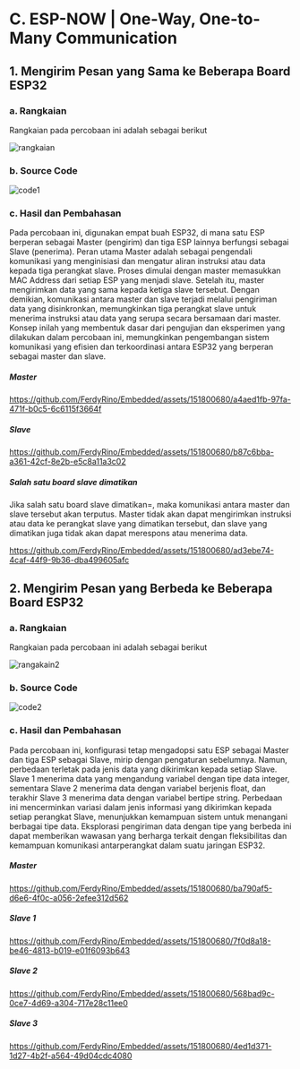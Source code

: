 # C. ESP-NOW | One-Way, One-to-Many Communication

## 1. Mengirim Pesan yang Sama ke Beberapa Board ESP32

### a. Rangkaian
Rangkaian pada percobaan ini adalah sebagai berikut

![rangkaian](https://github.com/FerdyRino/Embedded/assets/151800680/da044986-7b8a-4055-80a2-f1b39760c55a)



### b. Source Code

![code1](https://github.com/FerdyRino/Embedded/assets/151800680/36261cc0-23e8-416c-9692-8d7954d05ca5)



### c. Hasil dan Pembahasan
Pada percobaan ini, digunakan empat buah ESP32, di mana satu ESP berperan sebagai Master (pengirim) dan tiga ESP lainnya berfungsi sebagai Slave (penerima). Peran utama Master adalah sebagai pengendali komunikasi yang menginisiasi dan mengatur aliran instruksi atau data kepada tiga perangkat slave. Proses dimulai dengan master memasukkan MAC Address dari setiap ESP yang menjadi slave. Setelah itu, master mengirimkan data yang sama kepada ketiga slave tersebut. Dengan demikian, komunikasi antara master dan slave terjadi melalui pengiriman data yang disinkronkan, memungkinkan tiga perangkat slave untuk menerima instruksi atau data yang serupa secara bersamaan dari master. Konsep inilah yang membentuk dasar dari pengujian dan eksperimen yang dilakukan dalam percobaan ini, memungkinkan pengembangan sistem komunikasi yang efisien dan terkoordinasi antara ESP32 yang berperan sebagai master dan slave.

##### Master



https://github.com/FerdyRino/Embedded/assets/151800680/a4aed1fb-97fa-471f-b0c5-6c6115f3664f



##### Slave



https://github.com/FerdyRino/Embedded/assets/151800680/b87c6bba-a361-42cf-8e2b-e5c8a11a3c02



##### Salah satu board slave dimatikan
Jika salah satu board slave dimatikan=, maka komunikasi antara master dan slave tersebut akan terputus. Master tidak akan dapat mengirimkan instruksi atau data ke perangkat slave yang dimatikan tersebut, dan slave yang dimatikan juga tidak akan dapat merespons atau menerima data.



https://github.com/FerdyRino/Embedded/assets/151800680/ad3ebe74-4caf-44f9-9b36-dba499605afc



## 2. Mengirim Pesan yang Berbeda ke Beberapa Board ESP32

### a. Rangkaian
Rangkaian pada percobaan ini adalah sebagai berikut

![rangakain2](https://github.com/FerdyRino/Embedded/assets/151800680/7ca0efcb-2aaf-4ba3-89b1-865e4fb51b7f)


### b. Source Code

![code2](https://github.com/FerdyRino/Embedded/assets/151800680/5f8e28eb-740b-402a-8145-294249707017)


### c. Hasil dan Pembahasan
Pada percobaan ini, konfigurasi tetap mengadopsi satu ESP sebagai Master dan tiga ESP sebagai Slave, mirip dengan pengaturan sebelumnya. Namun, perbedaan terletak pada jenis data yang dikirimkan kepada setiap Slave. Slave 1 menerima data yang mengandung variabel dengan tipe data integer, sementara Slave 2 menerima data dengan variabel berjenis float, dan terakhir Slave 3 menerima data dengan variabel bertipe string. Perbedaan ini mencerminkan variasi dalam jenis informasi yang dikirimkan kepada setiap perangkat Slave, menunjukkan kemampuan sistem untuk menangani berbagai tipe data. Eksplorasi pengiriman data dengan tipe yang berbeda ini dapat memberikan wawasan yang berharga terkait dengan fleksibilitas dan kemampuan komunikasi antarperangkat dalam suatu jaringan ESP32.

##### Master



https://github.com/FerdyRino/Embedded/assets/151800680/ba790af5-d6e6-4f0c-a056-2efee312d562



##### Slave 1


https://github.com/FerdyRino/Embedded/assets/151800680/7f0d8a18-be46-4813-b019-e01f6093b643




##### Slave 2



https://github.com/FerdyRino/Embedded/assets/151800680/568bad9c-0ce7-4d69-a304-717e28c11ee0



##### Slave 3



https://github.com/FerdyRino/Embedded/assets/151800680/4ed1d371-1d27-4b2f-a564-49d04cdc4080

